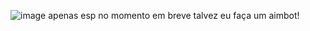 ![image](https://github.com/user07777/gmodCheat/assets/140452913/280629e7-f531-4230-8961-b6b44e3d1d13)
apenas esp no momento
em breve talvez eu faça um aimbot!
